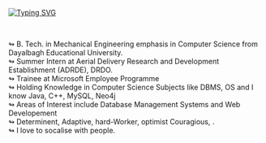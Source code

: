 
<!---
khushi-2002/khushi-2002 is a ✨ special ✨ repository because its `README.md` (this file) appears on your GitHub profile.
You can click the Preview link to take a look at your changes.
--->
[![Typing SVG](https://readme-typing-svg.herokuapp.com?size=40&color=31B12D&center=true&vCenter=true&multiline=true&width=700&height=200&lines=Hii!+%F0%9F%98%8A+I+am+Khushi+Agarwal%2C;+Programmer+and+Developer)](https://git.io/typing-svg)

<br>

&#8620; B. Tech. in Mechanical Engineering emphasis in Computer Science from Dayalbagh Educational University. <br>
&#8620; Summer Intern at Aerial Delivery Research and Development Establishment (ADRDE), DRDO. <br>
&#8620; Trainee at Microsoft Employee Programme<br>
&#8620; Holding Knowledge in Computer Science Subjects like  DBMS, OS and I know Java, C++, MySQL, Neo4j <br>
&#8620; Areas of Interest include Database Management Systems and Web Developement <br>
&#8620; Determinent, Adaptive, hard-Worker, optimist Couragious, . <br>
&#8620; I love to socalise with people. <br>
